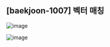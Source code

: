 ## [baekjoon-1007] 벡터 매칭

![image](https://user-images.githubusercontent.com/22045163/126060439-9ea33f8d-8bce-41ae-bdd6-7e3c0bb2d8db.png)

![image](https://user-images.githubusercontent.com/22045163/126060448-d14a646f-47db-4a94-adf7-44ecbffae0c2.png)
